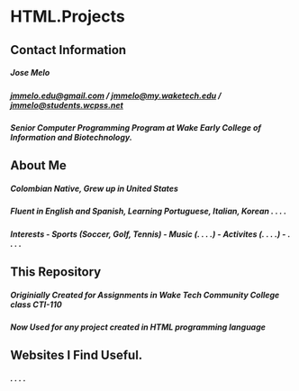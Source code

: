 # HTML.Projects

## Contact Information
##### Jose Melo
##### jmmelo.edu@gmail.com / jmmelo@my.waketech.edu / jmmelo@students.wcpss.net
##### Senior Computer Programming Program at Wake Early College of Information and Biotechnology.

## About Me
##### Colombian Native, Grew up in United States
##### Fluent in English and Spanish, Learning Portuguese, Italian, Korean . . . .
##### Interests - Sports (Soccer, Golf, Tennis) - Music (. . . .) - Activites (. . . .) - . . . .

## This Repository
##### Originially Created for Assignments in Wake Tech Community College class CTI-110
##### Now Used for any project created in HTML programming language

## Websites I Find Useful.
##### . . . . 
